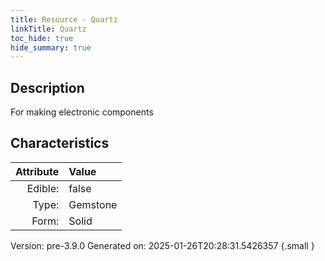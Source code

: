 ```yaml
---
title: Resource - Quartz
linkTitle: Quartz
toc_hide: true
hide_summary: true
---
```


## Description
For making electronic components

## Characteristics

| Attribute      | Value |
|--------:|:------|
|Edible:|false|
|Type:|Gemstone|
|Form:|Solid|
 



    

Version: pre-3.9.0 Generated on: 2025-01-26T20:28:31.5426357
{.small }
